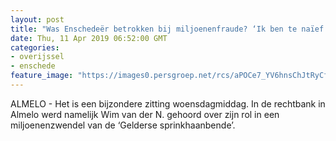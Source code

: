 ```yaml
---
layout: post
title: "Was Enschedeër betrokken bij miljoenenfraude? ‘Ik ben te naïef geweest’"
date: Thu, 11 Apr 2019 06:52:00 GMT
categories: 
- overijssel 
- enschede 
feature_image: "https://images0.persgroep.net/rcs/aPOCe7_YV6hnsChJtRyCfM2hwEk/diocontent/101888641/_fitwidth/400/?appId=21791a8992982cd8da851550a453bd7f&quality=0.7"
---
```


ALMELO - Het is een bijzondere zitting woensdagmiddag. In de rechtbank in Almelo werd namelijk Wim van der N. gehoord over zijn rol in een miljoenenzwendel van de ‘Gelderse sprinkhaanbende’.

